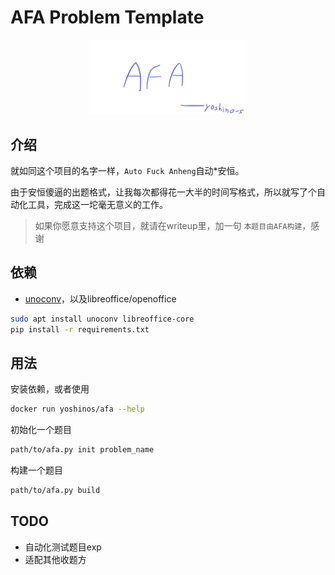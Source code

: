 # AFA Problem Template

<img src="./AFA.png" style="width: 50%;margin-left: 25%;">

## 介绍

就如同这个项目的名字一样，`Auto Fuck Anheng`自动*安恒。

由于安恒傻逼的出题格式，让我每次都得花一大半的时间写格式，所以就写了个自动化工具，完成这一坨毫无意义的工作。

> 如果你愿意支持这个项目，就请在writeup里，加一句 `本题目由AFA构建`，感谢

## 依赖

- [unoconv](https://github.com/unoconv/unoconv)，以及libreoffice/openoffice

```sh
sudo apt install unoconv libreoffice-core
pip install -r requirements.txt
```

## 用法

安装依赖，或者使用

```sh
docker run yoshinos/afa --help
```

初始化一个题目
```sh
path/to/afa.py init problem_name
```

构建一个题目
```sh
path/to/afa.py build
```

## TODO

- 自动化测试题目exp
- 适配其他收题方